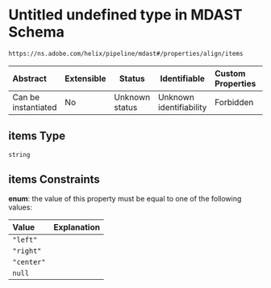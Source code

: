 # Untitled undefined type in MDAST Schema

```txt
https://ns.adobe.com/helix/pipeline/mdast#/properties/align/items
```




| Abstract            | Extensible | Status         | Identifiable            | Custom Properties | Additional Properties | Access Restrictions | Defined In                                                      |
| :------------------ | ---------- | -------------- | ----------------------- | :---------------- | --------------------- | ------------------- | --------------------------------------------------------------- |
| Can be instantiated | No         | Unknown status | Unknown identifiability | Forbidden         | Allowed               | none                | [mdast.schema.json\*](mdast.schema.json "open original schema") |

## items Type

`string`

## items Constraints

**enum**: the value of this property must be equal to one of the following values:

| Value      | Explanation |
| :--------- | ----------- |
| `"left"`   |             |
| `"right"`  |             |
| `"center"` |             |
| `null`     |             |
